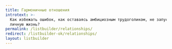 ```yaml
---
title: Гармоничные отношения
introtext: >-
  Как избежать ошибок, как оставаясь амбициозным трудоголиком, не запустить
  личную жизнь?
permalink: /listbuilder/relationships/
redirect: /listbuilder-ok/relationships/
layout: listbuilder
---
```

